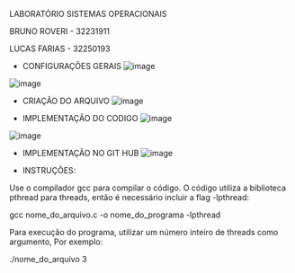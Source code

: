 LABORATÓRIO SISTEMAS OPERACIONAIS

BRUNO ROVERI - 32231911

LUCAS FARIAS - 32250193

 - CONFIGURAÇÕES GERAIS
![image](https://github.com/brunoroveri/LAB3SO/assets/142548195/9d0afec0-33d7-4848-a8bd-d814a82d434a)

![image](https://github.com/brunoroveri/LAB3SO/assets/142548195/9b9c5da3-a342-4350-b4f7-dc1fd867abf6)

 - CRIAÇÃO DO ARQUIVO
![image](https://github.com/brunoroveri/LAB3SO/assets/142548195/60c0f427-a243-4a76-924e-b0ffcdcb42aa)

 - IMPLEMENTAÇÃO DO CODIGO
![image](https://github.com/brunoroveri/LAB3SO/assets/142548195/7ab826ae-c50c-4062-a087-4a0de5be1cfa)

![image](https://github.com/brunoroveri/LAB3SO/assets/142548195/1902d21a-5c76-4566-8073-aa4eb882400b)

 - IMPLEMENTAÇÃO NO GIT HUB
![image](https://github.com/brunoroveri/LAB3SO/assets/142548195/26843119-2f65-4a74-b805-939ecf4bdc67)


 - INSTRUÇÕES:

Use o compilador gcc para compilar o código. O código utiliza a biblioteca pthread para threads, então é necessário incluir a flag -lpthread:

gcc nome_do_arquivo.c -o nome_do_programa -lpthread

Para execução do programa, utilizar um número inteiro de threads como argumento, Por exemplo:

./nome_do_arquivo 3
